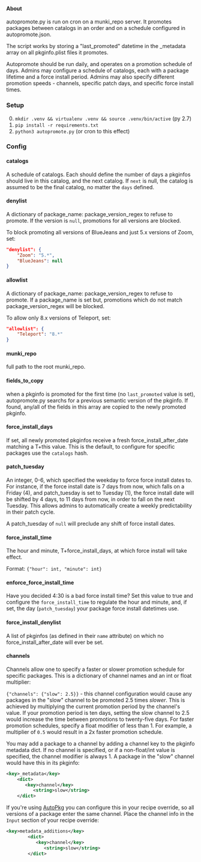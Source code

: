 #### About

autopromote.py is run on cron on a munki_repo server. It promotes packages between
catalogs in an order and on a schedule configured in autopromote.json.

The script works by storing a "last_promoted" datetime in the \_metadata array on all
pkginfo.plist files it promotes.

Autopromote should be run daily, and operates on a promotion schedule of days. Admins may configure a schedule of catalogs, each with a package lifetime and a force install period. Admins may also specify different promotion speeds - channels, specific patch days, and specific force install times.

### Setup

0. `mkdir .venv && virtualenv .venv && source .venv/bin/active` (py 2.7)
1. `pip install -r requirements.txt`
2. `python3 autopromote.py` (or cron to this effect)

### Config

#### catalogs
A schedule of catalogs. Each should define the number of days a pkginfos
should live in this catalog, and the next catalog. If `next` is null, the catalog is
assumed to be the final catalog, no matter the `days` defined.

#### denylist
A dictionary of package_name: package_version_regex to refuse to promote. If the version is
`null`, promotions for all versions are blocked.

To block promoting all versions of BlueJeans and just 5.x versions
of Zoom, set:

```json
"denylist": {
	"Zoom": "5.*",
	"BlueJeans": null
}
```

#### allowlist
A dictionary of package_name: package_version_regex to refuse to promote. If a
package_name is set but, promotions which do not match package_version_regex will be blocked.

To allow only 8.x versions of Teleport, set:
```json
"allowlist": {
	"Teleport": "8.*"
}
```

#### munki_repo
 full path to the root munki_repo.

#### fields_to_copy
 when a pkginfo is promoted for the first time (no `last_promoted`
value is set), autopromote.py searchs for a previous semantic version of the pkginfo.
If found, any/all of the fields in this array are copied to the newly promoted pkginfo.

#### force_install_days
 If set, all newly promoted pkginfos receive a fresh force_install_after_date matching a T+this value. This is the default, to configure for specific packages use the `catalogs` hash.

#### patch_tuesday
 An integer, 0-6, which specified the weekday to force force install dates to. For instance, if the force install date is 7 days from now, which falls on a Friday (4), and patch_tuesday is set to Tuesday (1), the force install date will be shifted by 4 days, to 11 days from now, in order to fall on the next Tuesday. This allows admins to automatically create a weekly predictability in their patch cycle.

A patch_tuesday of `null` will preclude any shift of force install dates.

#### force_install_time
 The hour and minute, T+force_install_days, at which force install will take
effect.

Format: `{"hour": int, "minute": int}`

#### enforce_force_install_time
 Have you decided 4:30 is a bad force install time? Set this value to true and configure the `force_install_time` to regulate the hour and minute, and, if set, the day (`patch_tuesday`) your package force install datetimes use.

#### force_install_denylist
 A list of pkginfos (as defined in their `name` attribute) on which no force_install_after_date will ever be set.

#### channels
 Channels allow one to specify a faster or slower promotion schedule for specific packages. This is a dictionary of channel names and an int or float multiplier:

`{"channels": {"slow": 2.5}}` - this channel configuration would cause any packages in the "slow" channel to be promoted 2.5 times *slower*. This is achieved by multiplying the current promotion period by the channel's value. If your promotion period is ten days, setting the slow channel to 2.5 would increase the time between promotions to twenty-five days. For faster promotion schedules, specify a float modifier of less than 1. For example, a multiplier of `0.5` would result in a 2x faster promotion schedule.

You may add a package to a channel by adding a channel key to the pkginfo metadata dict. If no channel is specified, or if a non-float/int value is specified, the channel modifier is always 1. A package in the "slow" channel would have this in its pkginfo:

```xml
<key>_metadata</key>
	<dict>
	   <key>channel</key>
          <string>slow</string>
	</dict>
```

If you're using [AutoPkg](https://github.com/autopkg/autopkg) you can configure this in your recipe override, so all versions of a package enter the same channel. Place the channel info in the `Input` section of your recipe override:

```xml
<key>metadata_additions</key>
		<dict>
		   <key>channel</key>
	          <string>slow</string>
		</dict>
```
